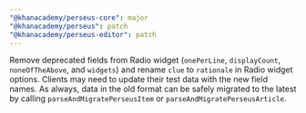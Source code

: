 ```yaml
---
"@khanacademy/perseus-core": major
"@khanacademy/perseus": patch
"@khanacademy/perseus-editor": patch
---
```


Remove deprecated fields from Radio widget (`onePerLine`, `displayCount`, `noneOfTheAbove`, and `widgets`) and rename `clue` to `rationale` in Radio widget options. Clients may need to update their test data with the new field names. As always, data in the old format can be safely migrated to the latest by calling `parseAndMigratePerseusItem` or `parseAndMigratePerseusArticle`.
